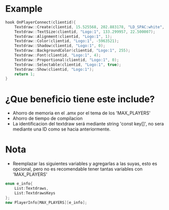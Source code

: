 # Example
```c++
hook OnPlayerConnect(clientid){
	Textdraw::Create(clientid, 15.525568, 202.883178, "LD_SPAC:white", "Logo:1");
	Textdraw::TextSize(clientid, "Logo:1", 133.299957, 22.500007);
	Textdraw::Alignment(clientid, "Logo:1", 1);
	Textdraw::Color(clientid, "Logo:1", -5963521);
	Textdraw::Shadow(clientid, "Logo:1", 0);
	Textdraw::BackgroundColor(clientid, "Logo:1", 255);
	Textdraw::Font(clientid, "Logo:1", 4);
	Textdraw::Proportional(clientid, "Logo:1", 0);
	Textdraw::Selectable(clientid, "Logo:1", true);
	Textdraw::Show(clientid, "Logo:1");
	return 1;
}
```
# ¿Que beneficio tiene este include?
- Ahorro de memoria en el .amx por el tema de los 'MAX_PLAYERS'
- Ahorro de tiempo de compilacion
- La identificacion del textdraw será mediante string 'const key[]', no sera mediante una ID como se hacia anteriormente.
# Nota
- Reemplazar las siguientes variables y agregarlas a las suyas, esto es opcional, pero no es recomendable tener tantas variables con 'MAX_PLAYERS'
```c++
enum e_info{
	List:Textdraws,
	List:TextdrawsKeys
};
new PlayerInfo[MAX_PLAYERS][e_info];
```
